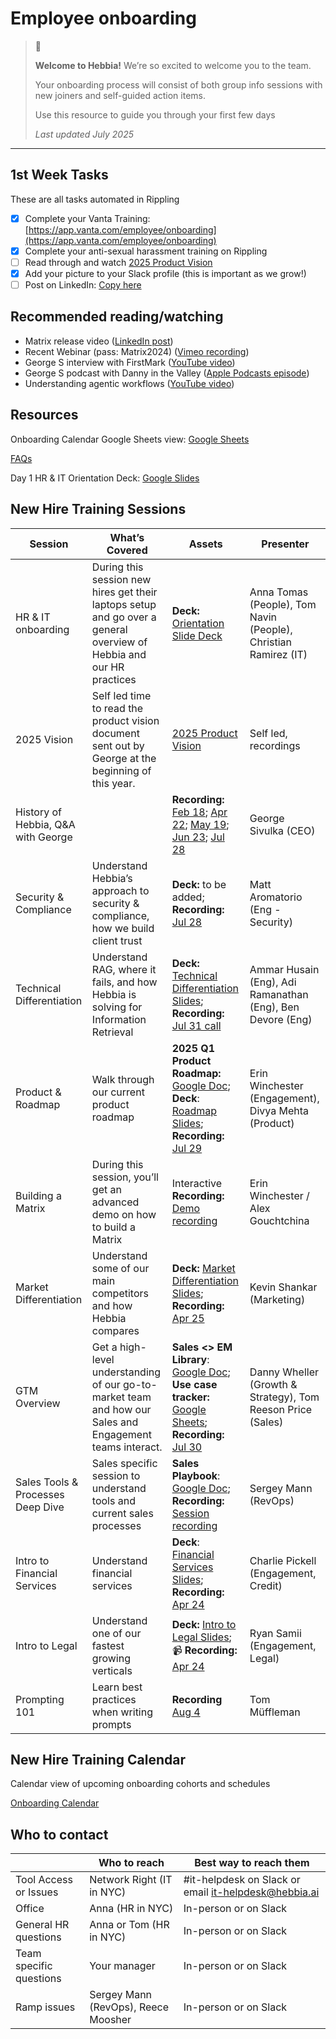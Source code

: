 # Employee onboarding

> 👋
>
> **Welcome to Hebbia!** We’re so excited to welcome you to the team.
>
> Your onboarding process will consist of both group info sessions with new joiners and self-guided action items.
>
> Use this resource to guide you through your first few days
>
> *Last updated July 2025*

---

## 1st Week Tasks

These are all tasks automated in Rippling

- [x]  Complete your Vanta Training: [https://app.vanta.com/employee/onboarding](https://app.vanta.com/employee/onboarding)
- [x]  Complete your anti-sexual harassment training on Rippling
- [ ]  Read through and watch [2025 Product Vision](https://www.notion.so/2025-Product-Vision-18a3f8a24782807da1b3f2df2a9ba33f?pvs=21)
- [x]  Add your picture to your Slack profile (this is important as we grow!)
- [ ]  Post on LinkedIn: [Copy here](https://docs.google.com/document/d/1r2knkqzOyvcD3PuAoFWCyYCefV8a86dPqMcJUJmIizM/edit?tab=t.0)

## Recommended reading/watching

- Matrix release video ([LinkedIn post](https://www.linkedin.com/posts/hebbia_the-biggest-change-to-ai-products-since-chatgpt-activity-7171574579025338368-aNoK?utm_source=share&utm_medium=member_desktop))
- Recent Webinar (pass: Matrix2024) ([Vimeo recording](https://vimeo.com/933479589))
- George S interview with FirstMark ([YouTube video](https://www.youtube.com/watch?v=7zCyHDCDCvo))
- George S podcast with Danny in the Valley ([Apple Podcasts episode](https://podcasts.apple.com/us/podcast/hebbias-george-sivulka-bots-will-be-most-of-the/id1233991021?i=1000668708648&l=fr-FR))
- Understanding agentic workflows ([YouTube video](https://www.youtube.com/watch?v=JOYSDqJdiro))

## Resources

Onboarding Calendar Google Sheets view: [Google Sheets](https://docs.google.com/spreadsheets/d/1qBh3HdvBefCgBWx24UfA7Fq-oMy7Ku4PB1C8emk16Fs/edit?gid=2107454009#gid=2107454009)

[FAQs](https://www.notion.so/FAQs-1763f8a2478280ae8a81f09a37167f0d?pvs=21)

Day 1 HR & IT Orientation Deck: [Google Slides](https://docs.google.com/presentation/d/12Wsngj4vxeerG91RoS-YY5mQD_yadR1343MnQcf1xRI/edit?usp=sharing)

## New Hire Training Sessions

| Session | What’s Covered | Assets | Presenter |
| --- | --- | --- | --- |
| HR & IT onboarding | During this session new hires get their laptops setup and go over a general overview of Hebbia and our HR practices | **Deck:** [Orientation Slide Deck](https://docs.google.com/presentation/d/12Wsngj4vxeerG91RoS-YY5mQD_yadR1343MnQcf1xRI/edit?usp=sharing) | Anna Tomas (People), Tom Navin (People), Christian Ramirez (IT) |
| 2025 Vision | Self led time to read the product vision document sent out by George at the beginning of this year. | [2025 Product Vision](https://www.notion.so/2025-Product-Vision-18a3f8a24782807da1b3f2df2a9ba33f?pvs=21) | Self led, recordings |
| History of Hebbia, Q&A with George |  | **Recording:** [Feb 18](https://drive.google.com/file/d/12LAtDxVNNdvA3YrIl941MhFKA_nkH7go/view?usp=drive_link); [Apr 22](https://drive.google.com/file/d/1x_pnfjxIdvVWOogMWM9fzBtW7kWMruO4/view?usp=sharing); [May 19](https://drive.google.com/file/d/1gLMBHErxGbLh-yVY_c5nKwqkIkXPN6My/view?usp=sharing); [Jun 23](https://drive.google.com/file/d/1Tj076yWtuIOFNry-XGa1OWCSKH7Jmt1X/view); [Jul 28](https://drive.google.com/file/d/1ifonf1BPUihbhGJGQjgOdQFuhPIS49ly/view?usp=sharing) | George Sivulka (CEO) |
| Security & Compliance | Understand Hebbia’s approach to security & compliance, how we build client trust | **Deck:** to be added; **Recording:** [Jul 28](https://drive.google.com/file/d/1r1-6dkjmEcj3Ot7rBseyTFI6ml0sSrO9/view?usp=sharing) | Matt Aromatorio (Eng - Security) |
| Technical Differentiation | Understand RAG, where it fails, and how Hebbia is solving for Information Retrieval | **Deck:** [Technical Differentiation Slides](https://docs.google.com/presentation/d/1aGr3Y6UX09j9coFMAwAg8NYjgmqo0-gpX1zE8YCWdTo/edit#slide=id.g2d16b1118f7_0_619); **Recording:** [Jul 31 call](https://us-7386.app.gong.io/call?id=668757592752360224) | Ammar Husain (Eng), Adi Ramanathan (Eng), Ben Devore (Eng) |
| Product & Roadmap | Walk through our current product roadmap | **2025 Q1 Product Roadmap:** [Google Doc](https://docs.google.com/document/d/1wbGowrSpOeyLnFjclQAfxfUM2IHRzRJ_kaMFBUTfJNs/edit?tab=t.0#heading=h.n60567mna21l); **Deck**: [Roadmap Slides](https://docs.google.com/presentation/d/1cZhshMn0R6BkfScgYkznmEIPxetXlQvTyFzmFRNoxk8/edit?usp=sharing); **Recording:** [Jul 29](https://drive.google.com/file/d/1-HrK7EO3hCSVDNbyuJghpJGly7uRXuXT/view?usp=sharing&t=283) | Erin Winchester (Engagement), Divya Mehta (Product) |
| Building a Matrix | During this session, you’ll get an advanced demo on how to build a Matrix | Interactive **Recording:** [Demo recording](https://drive.google.com/file/d/1P7mx67F5kUKX3s6Bl4VjE-BZzU-zTJZJ/view?usp=sharing) | Erin Winchester / Alex Gouchtchina |
| Market Differentiation | Understand some of our main competitors and how Hebbia compares | **Deck:** [Market Differentiation Slides](https://docs.google.com/presentation/d/1uxMQYlc5Q7B7U_m6EEDRwJ_FLXhmH2cqWcWrRHY0SB8/edit#slide=id.g2eb61089ae0_0_109); **Recording:** [Apr 25](https://drive.google.com/file/d/1MRtrKdEgZjGYdmFdV-cKq7HPI5N_i7QE/view?usp=sharing) | Kevin Shankar (Marketing) |
| GTM Overview | Get a high-level understanding of our go-to-market team and how our Sales and Engagement teams interact. | **Sales <> EM Library**: [Google Doc](https://docs.google.com/document/d/14QsIe7xISIvdHmjTEVeiD1pg4s2DusNjV_2xdM3BdHs/edit?tab=t.0#heading=h.ga7xr5uokuo8); **Use case tracker:** [Google Sheets](https://docs.google.com/spreadsheets/d/1mQ5M8gNqbj37YvBCHqRbg6U1eZL6IPo-qW5oEVS91mM/edit?gid=1774162551#gid=1774162551); **Recording:** [Jul 30](https://drive.google.com/file/d/1coQ6tz6_XVagzVPFAIgS31mSyDqsmFuk/view) | Danny Wheller (Growth & Strategy), Tom Reeson Price (Sales) |
| Sales Tools & Processes Deep Dive | Sales specific session to understand tools and current sales processes | **Sales Playbook**: [Google Doc](https://docs.google.com/document/d/1F0zHU5ecRdEc99WGMxD7TRNe0YLRWrhiaLW1owhAr7o/edit?tab=t.0#heading=h.cbcq7phvfzf5); **Recording:** [Session recording](https://drive.google.com/file/d/1nLtgJ0s-buBJT2NP9uiyOAAhp-o36mXs/view?usp=sharing) | Sergey Mann (RevOps) |
| Intro to Financial Services | Understand financial services | **Deck**: [Financial Services Slides](https://docs.google.com/presentation/d/1Cmgcb6D3u86U3kNKbjNmYxjdrZDQir83/edit?usp=drive_link&ouid=113597895986378436892&rtpof=true&sd=true); **Recording:** [Apr 24](https://drive.google.com/file/d/1smN1CblJCOWUbZ9hxe55jaTz99ANdK3Q/view?usp=sharing) | Charlie Pickell (Engagement, Credit) |
| Intro to Legal | Understand one of our fastest growing verticals | **Deck:** [Intro to Legal Slides](https://docs.google.com/presentation/d/1SucJbCORYV0sNm9XXtRLzr7MptxARD1i/edit?rtpof=true); 📹 **Recording:** [Apr 24](https://drive.google.com/file/d/1kRB3_g25XhPE-HNX2oBUZdBeuuRrUZ7i/view?usp=drive_link) | Ryan Samii (Engagement, Legal) |
| Prompting 101 | Learn best practices when writing prompts | **Recording** [Aug 4](https://drive.google.com/file/d/1ntIyBi841GEjL616rKfTn386RdTMIXB9/view) | Tom Müffleman |

## New Hire Training Calendar

Calendar view of upcoming onboarding cohorts and schedules

[Onboarding Calendar](https://calendar.google.com/calendar/embed?height=600&wkst=1&ctz=America%2FNew_York&showPrint=0&title=Onboarding%20Calendar&src=Y18wODUyNjEyZTk0OTQyMjdlZDM2MTYwNWM5YzUwM2FjOTJhY2IxMTQ1MmNjYmM4NmFhZjExZDYxNjdmZWMxNGY0QGdyb3VwLmNhbGVuZGFyLmdvb2dsZS5jb20&color=%23F09300)

## Who to contact

|  | Who to reach | Best way to reach them |
| --- | --- | --- |
| Tool Access or Issues | Network Right (IT in NYC) | #it-helpdesk on Slack or email [it-helpdesk@hebbia.ai](mailto:it-helpdesk@hebbia.ai) |
| Office | Anna (HR in NYC) | In-person or on Slack |
| General HR questions | Anna or Tom (HR in NYC) | In-person or on Slack |
| Team specific questions | Your manager | In-person or on Slack |
| Ramp issues | Sergey Mann (RevOps), Reece Moosher | In-person or on Slack |
